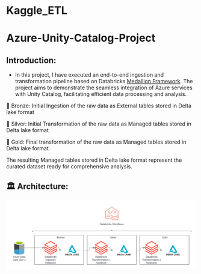 # Kaggle_ETL

# Azure-Unity-Catalog-Project

## Introduction:
- In this project, I have executed an end-to-end ingestion and transformation pipeline based on Databricks [Medallion Framework](https://www.databricks.com/glossary/medallion-architecture). The project aims to demonstrate the seamless integration of Azure services with Unity Catalog, facilitating efficient data processing and analysis.

🥉 Bronze: Initial Ingestion of the raw data as External tables stored in Delta lake format
  
🥈 Silver: Initial Transformation of the raw data as Managed tables stored in Delta lake format

🥇 Gold: Final transformation of the raw data as Managed tables stored in Delta lake format. 

The resulting Managed tables stored in Delta lake format represent the curated dataset ready for comprehensive analysis.

## 🏛️ Architecture:

![alt text](https://github.com/ashwin975/Azure-Unity-Catalog-Project/blob/main/Azure%20Unity%20Catalog%20Project.png)
